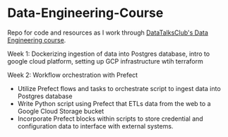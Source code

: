 # Data-Engineering-Course
Repo for code and resources as I work through [DataTalksClub's Data Engineering course](https://github.com/DataTalksClub/data-engineering-zoomcamp). 

Week 1: Dockerizing ingestion of data into Postgres database, intro to google cloud platform, setting up GCP infrastructure wtih terraform 

Week 2: Workflow orchestration with Prefect 
- Utilize Prefect flows and tasks to orchestrate script to ingest data into Postgres database
- Write Python script using Prefect that ETLs data from the web to a Google Cloud Storage bucket
- Incorporate Prefect blocks within scripts to store credential and configuration data to interface with external systems. 
